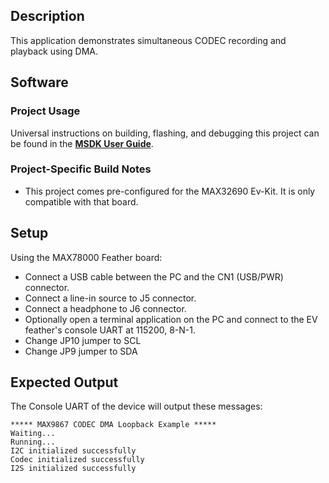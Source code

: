 ## Description

This application demonstrates simultaneous CODEC recording and playback using DMA.

## Software

### Project Usage

Universal instructions on building, flashing, and debugging this project can be found in the **[MSDK User Guide](https://analogdevicesinc.github.io/msdk/USERGUIDE/)**.

### Project-Specific Build Notes

* This project comes pre-configured for the MAX32690 Ev-Kit.  It is only compatible with that board.

## Setup

Using the MAX78000 Feather board:
-   Connect a USB cable between the PC and the CN1 (USB/PWR) connector.
-   Connect a line-in source to J5 connector.
-   Connect a headphone to J6 connector.
-   Optionally open a terminal application on the PC and connect to the EV feather's console UART at 115200, 8-N-1.
-   Change JP10 jumper to SCL
-   Change JP9 jumper to SDA

## Expected Output

The Console UART of the device will output these messages:

```
***** MAX9867 CODEC DMA Loopback Example *****
Waiting...
Running...
I2C initialized successfully
Codec initialized successfully
I2S initialized successfully
```
